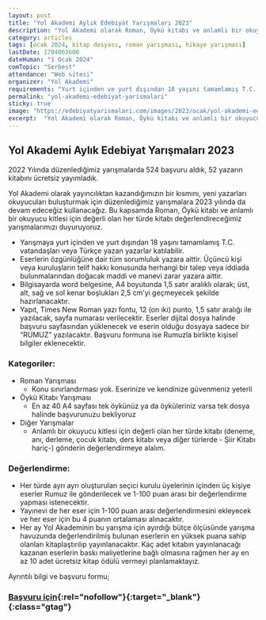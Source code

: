 ```yaml
---
layout: post
title: "Yol Akademi Aylık Edebiyat Yarışmaları 2023"
description: "Yol Akademi olarak Roman, Öykü kitabı ve anlamlı bir okuyucu kitlesi için değerli olan her türde kitabı değerlendireceğimiz yarışmalarımızı duyuruyoruz "
category: articles
tags: [ocak 2024, kitap dosyası, roman yarışması, hikaye yarışması]
lastDate: 1704063600
dateHuman: "1 Ocak 2024"
comTopic: "Serbest"
attendance: "Web sitesi"
organizer: "Yol Akademi"
requirements: "Yurt içinden ve yurt dışından 18 yaşını tamamlamış T.C. vatandaşları veya Türkçe yazan yazarlar katılabilir"
permalink: "yol-akademi-edebiyat-yarismalari"
sticky: true
image: "https://edebiyatyarismalari.com/images/2023/ocak/yol-akademi-edebiyat-yarismalari-2023.jpg"
excerpt:  "Yol Akademi olarak Roman, Öykü kitabı ve anlamlı bir okuyucu kitlesi için değerli olan her türde kitabı değerlendireceğimiz yarışmalarımızı duyuruyoruz"
---
```


## Yol Akademi Aylık Edebiyat Yarışmaları 2023
2022 Yılında düzenlediğimiz yarışmalarda 524 başvuru aldık, 52 yazarın kitabını ücretsiz yayımladık.  

Yol Akademi olarak yayıncılıktan kazandığımızın bir kısmını, yeni yazarları okuyucuları buluşturmak için düzenlediğimiz yarışmalara 2023 yılında da devam edeceğiz kullanacağız. Bu kapsamda Roman, Öykü kitabı ve anlamlı bir okuyucu kitlesi için değerli olan her türde kitabı değerlendireceğimiz yarışmalarımızı duyuruyoruz.

- Yarışmaya yurt içinden ve yurt dışından 18 yaşını tamamlamış T.C. vatandaşları veya Türkçe yazan yazarlar katılabilir.
- Eserlerin özgünlüğüne dair tüm sorumluluk yazara aittir. Üçüncü kişi veya kuruluşların telif hakkı konusunda herhangi bir talep veya iddiada bulunmalarından doğacak maddi ve manevi zarar yazara aittir.
- Bilgisayarda word belgesine, A4 boyutunda 1,5 satır aralıklı olarak; üst, alt, sağ ve sol kenar boşlukları 2,5 cm’yi geçmeyecek şekilde hazırlanacaktır.
- Yapıt, Times New Roman yazı fontu, 12 (on iki) punto, 1,5 satır aralığı ile yazılacak, sayfa numarası verilecektir. Eserler dijital dosya halinde başvuru sayfasından yüklenecek ve eserin olduğu dosyaya sadece bir “RUMUZ” yazılacaktır. Başvuru formuna ise Rumuzla birlikte kişisel bilgiler eklenecektir.

### Kategoriler:
- Roman Yarışması
    - Konu sınırlandırması yok. Eserinize ve kendinize güvenmeniz yeterli
- Öykü Kitabı Yarışması
    - En az 40 A4 sayfası tek öykünüz ya da öyküleriniz varsa tek dosya halinde başvurunuzu bekliyoruz
- Diğer Yarışmalar
    - Anlamlı bir okuyucu kitlesi için değerli olan her türde kitabı (deneme, anı, derleme, çocuk kitabı, ders kitabı veya diğer türlerde - Şiir Kitabı hariç-) gönderin değerlendirmeye alalım.

### Değerlendirme:
- Her türde ayrı ayrı oluşturulan seçici kurulu üyelerinin içinden üç kişiye eserler Rumuz ile gönderilecek ve 1-100 puan arası bir değerlendirme yapması istenecektir.
- Yayınevi de her eser için 1-100 puan arası değerlendirmesini ekleyecek ve her eser için bu 4 puanın ortalaması alınacaktır.
- Her ay Yol Akademinin bu yarışma için ayırdığı bütçe ölçüsünde yarışma havuzunda değerlendirilmiş bulunan eserlerin en yüksek puana sahip olanları kitaplaştırılıp yayınlanacaktır. Kaç adet kitabın yayınlanacağı kazanan eserlerin baskı maliyetlerine bağlı olmasına rağmen her ay en az 10 adet ücretsiz kitap ödülü vermeyi planlamaktayız.

Ayrıntılı bilgi ve başvuru formu;
### [Başvuru için](https://www.yolakademiyayinevi.com/edebiyat-yarismasi-2023/?ref=edebiyatyarismalari.com){:rel="nofollow"}{:target="_blank"}{:class="gtag"}
